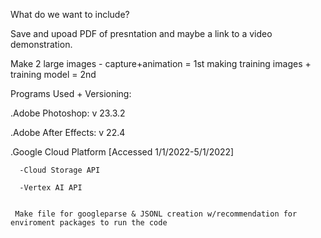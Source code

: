 What do we want to include?

Save and upoad PDF of presntation and maybe a link to a video demonstration. 

Make 2 large images - capture+animation = 1st
                      making training images + training model = 2nd 

Programs Used + Versioning:

  .Adobe Photoshop: v 23.3.2
  
  .Adobe After Effects: v 22.4 
  
  .Google Cloud Platform [Accessed 1/1/2022-5/1/2022]
    
      -Cloud Storage API
      
      -Vertex AI API
      
      
     Make file for googleparse & JSONL creation w/recommendation for enviroment packages to run the code
      
